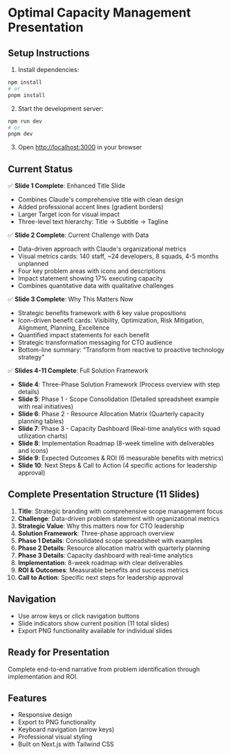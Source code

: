 # Optimal Capacity Management Presentation

## Setup Instructions

1. Install dependencies:
```bash
npm install
# or
pnpm install
```

2. Start the development server:
```bash
npm run dev
# or
pnpm dev
```

3. Open [http://localhost:3000](http://localhost:3000) in your browser

## Current Status

✅ **Slide 1 Complete**: Enhanced Title Slide
- Combines Claude's comprehensive title with clean design
- Added professional accent lines (gradient borders)
- Larger Target icon for visual impact
- Three-level text hierarchy: Title → Subtitle → Tagline

✅ **Slide 2 Complete**: Current Challenge with Data
- Data-driven approach with Claude's organizational metrics
- Visual metrics cards: 140 staff, ~24 developers, 8 squads, 4-5 months unplanned
- Four key problem areas with icons and descriptions
- Impact statement showing 17% executing capacity
- Combines quantitative data with qualitative challenges

✅ **Slide 3 Complete**: Why This Matters Now  
- Strategic benefits framework with 6 key value propositions
- Icon-driven benefit cards: Visibility, Optimization, Risk Mitigation, Alignment, Planning, Excellence
- Quantified impact statements for each benefit
- Strategic transformation messaging for CTO audience
- Bottom-line summary: "Transform from reactive to proactive technology strategy"

✅ **Slides 4-11 Complete**: Full Solution Framework
- **Slide 4**: Three-Phase Solution Framework (Process overview with step details)
- **Slide 5**: Phase 1 - Scope Consolidation (Detailed spreadsheet example with real initiatives)
- **Slide 6**: Phase 2 - Resource Allocation Matrix (Quarterly capacity planning tables)
- **Slide 7**: Phase 3 - Capacity Dashboard (Real-time analytics with squad utilization charts)
- **Slide 8**: Implementation Roadmap (8-week timeline with deliverables and icons)
- **Slide 9**: Expected Outcomes & ROI (6 measurable benefits with metrics)
- **Slide 10**: Next Steps & Call to Action (4 specific actions for leadership approval)

## Complete Presentation Structure (11 Slides)

1. **Title**: Strategic branding with comprehensive scope management focus
2. **Challenge**: Data-driven problem statement with organizational metrics  
3. **Strategic Value**: Why this matters now for CTO leadership
4. **Solution Framework**: Three-phase approach overview
5. **Phase 1 Details**: Consolidated scope spreadsheet with examples
6. **Phase 2 Details**: Resource allocation matrix with quarterly planning
7. **Phase 3 Details**: Capacity dashboard with real-time analytics
8. **Implementation**: 8-week roadmap with clear deliverables
9. **ROI & Outcomes**: Measurable benefits and success metrics
10. **Call to Action**: Specific next steps for leadership approval

## Navigation
- Use arrow keys or click navigation buttons
- Slide indicators show current position (11 total slides)
- Export PNG functionality available for individual slides

## Ready for Presentation
Complete end-to-end narrative from problem identification through implementation and ROI.

## Features

- Responsive design
- Export to PNG functionality
- Keyboard navigation (arrow keys)
- Professional visual styling
- Built on Next.js with Tailwind CSS